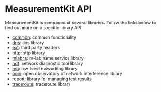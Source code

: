 # MeasurementKit API

MeasurementKit is composed of several libraries. Follow the links below
to find out more on a specific library API.

- [common](common.md): common functionality
- [dns](dns.md): dns library
- [ext](ext.nd): third party headers
- [http](http.md): http library
- [mlabns](mlabns.md): m-lab name service library
- [ndt](ndt.md): network diagnostic tool library
- [net](net.md): low-level networking library
- [ooni](ooni.md): open observatory of network interference library
- [report](report.md): library for managing test results
- [traceroute](traceroute.md): traceroute library
